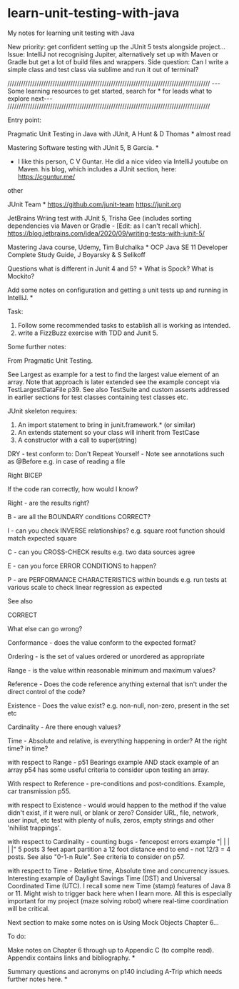 # learn-unit-testing-with-java
My notes for learning unit testing with Java

New priority: get confident setting up the JUnit 5 tests alongside project...
Issue: IntelliJ not recognising Jupiter, alternatively set up with Maven or Gradle but get a lot of build files and wrappers. 
Side question: Can I write a simple class and test class via sublime and run it out of terminal?

//////////////////////////////////////////////////////////////////////////////////////////
---Some learning resources to get started, search for * for leads what to explore next---
//////////////////////////////////////////////////////////////////////////////////////////

Entry point: 

Pragmatic Unit Testing in Java with JUnit, A Hunt & D Thomas * almost read

Mastering Software testing with JUnit 5, B García. *

* I like this person, C V Guntar. He did a nice video via IntelliJ youtube on Maven. his blog, which includes a JUnit section, here: https://cguntur.me/

other

JUnit Team *
https://github.com/junit-team 
https://junit.org

JetBrains 
Wriing test with JUnit 5, Trisha Gee (includes sorting dependencies via Maven or Gradle - [Edit: as I can't recall which].
https://blog.jetbrains.com/idea/2020/09/writing-tests-with-junit-5/

Mastering Java course, Udemy, Tim Bulchalka *
OCP Java SE 11 Developer Complete Study Guide, J Boyarsky & S Selikoff 


Questions what is different in Junit 4 and 5? *
What is Spock?
What is Mockito?


Add some notes on configuration and getting a unit tests up and running in IntelliJ. *

Task: 
1) Follow some recommended tasks to establish all is working as intended.
2) write a FizzBuzz exercise with TDD and Junit 5.


Some further notes:

From Pragmatic Unit Testing.

See Largest as example for a test to find the largest value element of an array. 
Note that approach is later extended see the example concept via TestLargestDataFile p39. See also TestSuite and custom asserts addressed in earlier sections for test classes containing test classes etc. 

JUnit skeleton requires:

1) An import statement to bring in junit.framework.* (or similar)
2) An extends statement so your class will inherit from TestCase
3) A constructor with a call to super(string)

DRY - test conform to: Don't Repeat Yourself - Note see annotations such as @Before e.g. in case of reading a file

Right BICEP

If the code ran correctly, how would I know?

Right - are the results right?

B - are all the BOUNDARY conditions CORRECT?

I - can you check INVERSE relationships? e.g. square root function should match expected square

C - can you CROSS-CHECK results e.g. two data sources agree

E - can you force ERROR CONDITIONS to happen?

P - are PERFORMANCE CHARACTERISTICS within bounds e.g. run tests at various scale to check linear regression as expected 

See also

CORRECT

What else can go wrong?

Conformance - does the value conform to the expected format?

Ordering - is the set of values ordered or unordered as appropriate

Range - is the value within reasonable minimum and maximum values?

Reference - Does the code reference anything external that isn't under the direct control of the code?

Existence - Does the value exist? e.g. non-null, non-zero, present in the set etc

Cardinality - Are there enough values?

Time - Absolute and relative, is everything happening in order? At the right time? in time?

with respect to Range - p51 Bearings example AND stack example of an array p54 has some useful criteria to consider upon testing an array.

With respect to Reference - pre-conditions and post-conditions. Example, car transmission p55.

with respect to Existence - would would happen to the method if the value didn't exist, if it were null, or blank or zero? Consider URL, file, network, user input, etc test with plenty of nulls, zeros, empty strings and other 'nihilist trappings'.

with respect to Cardinality - counting bugs - fencepost errors example "| | | | |" 5 posts 3 feet apart partition a 12 foot distance end to end - not 12/3 = 4 posts. See also "0-1-n Rule". See criteria to consider on p57.

with respect to Time - Relative time, Absolute time and concurrency issues. Interesting example of Daylight Savings Time (DST) and Universal Coordinated Time (UTC). I recall some new Time (stamp) features of Java 8 or 11. Might wish to trigger back here when I learn more. All this is especially important for my project (maze solving robot) where real-time coordination will be critical. 

Next section to make some notes on is Using Mock Objects Chapter 6...

To do:

Make notes on Chapter 6 through up to Appendic C (to complte read). Appendix contains links and bibliography. *

Summary questions and acronyms on p140 including A-Trip which needs further notes here. *

